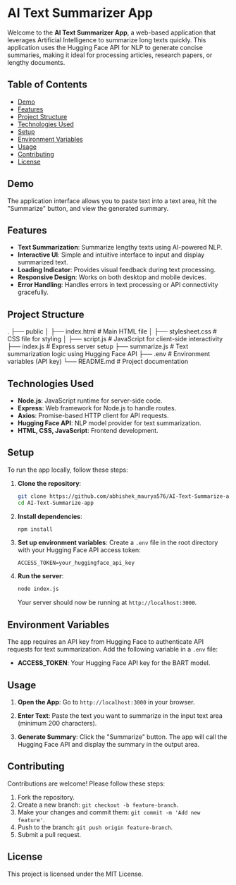 
# AI Text Summarizer App

Welcome to the **AI Text Summarizer App**, a web-based application that leverages Artificial Intelligence to summarize long texts quickly. This application uses the Hugging Face API for NLP to generate concise summaries, making it ideal for processing articles, research papers, or lengthy documents.

## Table of Contents
- [Demo](#demo)
- [Features](#features)
- [Project Structure](#project-structure)
- [Technologies Used](#technologies-used)
- [Setup](#setup)
- [Environment Variables](#environment-variables)
- [Usage](#usage)
- [Contributing](#contributing)
- [License](#license)

## Demo

The application interface allows you to paste text into a text area, hit the "Summarize" button, and view the generated summary.

## Features

- **Text Summarization**: Summarize lengthy texts using AI-powered NLP.
- **Interactive UI**: Simple and intuitive interface to input and display summarized text.
- **Loading Indicator**: Provides visual feedback during text processing.
- **Responsive Design**: Works on both desktop and mobile devices.
- **Error Handling**: Handles errors in text processing or API connectivity gracefully.

## Project Structure

.
├── public
│   ├── index.html           # Main HTML file
│   ├── stylesheet.css       # CSS file for styling
│   ├── script.js            # JavaScript for client-side interactivity
├── index.js                 # Express server setup
├── summarize.js             # Text summarization logic using Hugging Face API
├── .env                     # Environment variables (API key)
└── README.md                # Project documentation


## Technologies Used

- **Node.js**: JavaScript runtime for server-side code.
- **Express**: Web framework for Node.js to handle routes.
- **Axios**: Promise-based HTTP client for API requests.
- **Hugging Face API**: NLP model provider for text summarization.
- **HTML, CSS, JavaScript**: Frontend development.
  
## Setup

To run the app locally, follow these steps:

1. **Clone the repository**:
   ```bash
   git clone https://github.com/abhishek_maurya576/AI-Text-Summarize-app.git
   cd AI-Text-Summarize-app
   ```

2. **Install dependencies**:
   ```bash
   npm install
   ```

3. **Set up environment variables**:
   Create a `.env` file in the root directory with your Hugging Face API access token:
   ```
   ACCESS_TOKEN=your_huggingface_api_key
   ```

4. **Run the server**:
   ```bash
   node index.js
   ```

   Your server should now be running at `http://localhost:3000`.

## Environment Variables

The app requires an API key from Hugging Face to authenticate API requests for text summarization. Add the following variable in a `.env` file:

- **ACCESS_TOKEN**: Your Hugging Face API key for the BART model.

## Usage

1. **Open the App**:
   Go to `http://localhost:3000` in your browser.

2. **Enter Text**:
   Paste the text you want to summarize in the input text area (minimum 200 characters).

3. **Generate Summary**:
   Click the "Summarize" button. The app will call the Hugging Face API and display the summary in the output area.

## Contributing

Contributions are welcome! Please follow these steps:

1. Fork the repository.
2. Create a new branch: `git checkout -b feature-branch`.
3. Make your changes and commit them: `git commit -m 'Add new feature'`.
4. Push to the branch: `git push origin feature-branch`.
5. Submit a pull request.

## License

This project is licensed under the MIT License.
